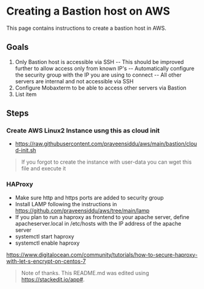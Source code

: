 # Creating a Bastion host on AWS
This page contains instructions to create a bastion host in AWS.
## Goals
 1. Only Bastion host is accessible via SSH
--  This should be improved further to allow access only from known IP's
--  Automatically configure the security group with the IP you are using to connect
-- All other servers are internal and not accessible via SSH
 5. Configure Mobaxterm to be able to access other servers via Bastion
 6. List item


## Steps
###  Create AWS Linux2 Instance usng this as cloud init  
- https://raw.githubusercontent.com/praveensiddu/aws/main/bastion/cloud-init.sh
> If you forgot to create the instance with user-data you can wget this file and execute it

###  HAProxy 
- Make sure http and https ports are added to security group
- Install LAMP following the instructions in https://github.com/praveensiddu/aws/tree/main/lamp
- If you plan to run a haproxy as frontend to your apache server, define apacheserver.local in /etc/hosts with the IP address of the apache server
- systemctl start haproxy
- systemctl enable haproxy


https://www.digitalocean.com/community/tutorials/how-to-secure-haproxy-with-let-s-encrypt-on-centos-7


> Note of thanks. This README.md was edited using https://stackedit.io/app#. 

